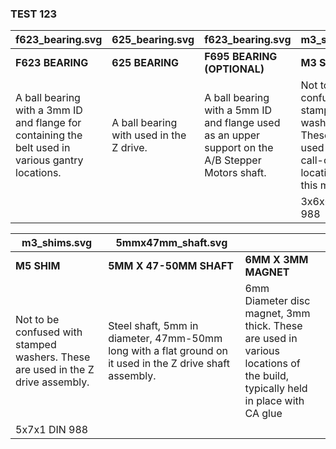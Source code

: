 ### TEST 123

| <object type="image/svg+xml" data="images/Vectors/hardware/f623_bearing.svg" class="hardware_svg"> f623_bearing.svg </object> | <object type="image/svg+xml" data="images/Vectors/hardware/625_bearing.svg" class="hardware_svg"> 625_bearing.svg </object> | <object type="image/svg+xml" data="images/Vectors/hardware/f623_bearing.svg" class="hardware_svg"> f623_bearing.svg </object> | <object type="image/svg+xml" data="images/Vectors/hardware/m3_shims.svg" class="hardware_svg"> m3_shims.svg </object> |
| --- | --- | --- | --- |
| **F623 BEARING** | **625 BEARING** | **F695 BEARING (OPTIONAL)** | **M3 SHIM** |
| A ball bearing with a 3mm ID and flange for containing the belt used in various gantry locations. | A ball bearing with used in the Z drive. | A ball bearing with a 5mm ID and flange used as an upper support on the A/B Stepper Motors shaft. | Not to be confused with stamped washers. These are used in all M3 call-out locations in this manual. |
|  |  |  | 3x6x0.5 DIN 988 |

| <object type="image/svg+xml" data="images/Vectors/hardware/m3_shims.svg" class="hardware_svg"> m3_shims.svg </object> | <object type="image/svg+xml" data="images/Vectors/hardware/5mmx47mm_shaft.svg" class="hardware_svg"> 5mmx47mm_shaft.svg </object> |  | | 
| --- | --- | --- | --- |
| **M5 SHIM** | **5MM X 47-50MM SHAFT** | **6MM X 3MM MAGNET** | |
| Not to be confused with stamped washers. These are used in the Z drive assembly. | Steel shaft, 5mm in diameter, 47mm-50mm long with a flat ground on it used in the Z drive shaft assembly. | 6mm Diameter disc magnet, 3mm thick. These are used in various locations of the build, typically held in place with CA glue |  |
| 5x7x1 DIN 988 |  |  |  |

